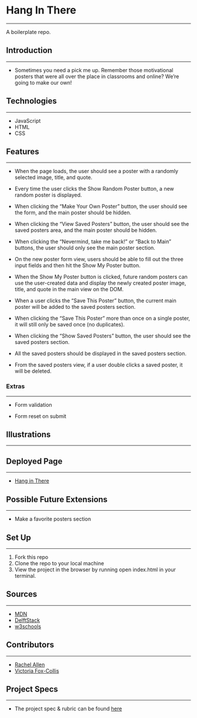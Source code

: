 # Hang In There
---
A boilerplate repo.

## Introduction
---
* Sometimes you need a pick me up. Remember those motivational posters that were all over the place in classrooms and online? We’re going to make our own!

## Technologies
---
* JavaScript
* HTML
* CSS

## Features
---
* When the page loads, the user should see a poster with a randomly selected image, title, and quote.

* Every time the user clicks the Show Random Poster button, a new random poster is displayed.

* When clicking the “Make Your Own Poster” button, the user should see the form, and the main poster should be hidden.

* When clicking the “View Saved Posters” button, the user should see the saved posters area, and the main poster should be hidden.

* When clicking the “Nevermind, take me back!” or “Back to Main” buttons, the user should only see the main poster section.

* On the new poster form view, users should be able to fill out the three input fields and then hit the Show My Poster button.

* When the Show My Poster button is clicked, future random posters can use the user-created data and display the newly created poster image, title, and quote in the main view on the DOM.

* When a user clicks the “Save This Poster” button, the current main poster will be added to the saved posters section.

* When clicking the “Save This Poster” more than once on a single poster, it will still only be saved once (no duplicates).

* When clicking the “Show Saved Posters” button, the user should see the saved posters section.

* All the saved posters should be displayed in the saved posters section.

* From the saved posters view, if a user double clicks a saved poster, it will be deleted.

### Extras
---
* Form validation

* Form reset on submit

## Illustrations
---

## Deployed Page
---
* [Hang in There](https://rallen13.github.io/hang-in-there-rachel-vic/)

## Possible Future Extensions
---
* Make a favorite posters section

## Set Up
---
1. Fork this repo
2. Clone the repo to your local machine
3. View the project in the browser by running open index.html  in your terminal.

## Sources
---
* [MDN](https://developer.mozilla.org/en-US/)
* [DelftStack](https://www.delftstack.com/)
* [w3schools](https://www.w3schools.com/)

## Contributors
---
* [Rachel Allen](https://github.com/Rallen13)
* [Victoria Fox-Collis](https://github.com/VictoriaFC)

## Project Specs
---
* The project spec & rubric can be found [here](https://frontend.turing.edu/projects/module-1/hang-in-there-v2.html)
